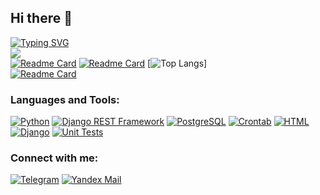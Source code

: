 ## Hi there 👋
[![Typing SVG](https://readme-typing-svg.herokuapp.com?color=%2336BCF7&lines=I+am+Backend+Developer+)](https://git.io/typing-svg)<br>
![](https://github-profile-summary-cards.vercel.app/api/cards/profile-details?username=hoodnika&theme=dracula)<br>
[![Readme Card](https://github-readme-stats.vercel.app/api/pin/?username=hoodnika&repo=DRF_Django_project&theme=light&description=DRF+Django+Project)](https://github.com/Hoodnika/DRF_Django_project)
[![Readme Card](https://github-readme-stats.vercel.app/api/pin/?username=hoodnika&repo=MailingService&description=MailingService&theme=dracula)](https://github.com/Hoodnika/MailingService)
[![Top Langs](https://github-readme-stats.vercel.app/api/top-langs/?username=hoodnika&layout=compact&theme=dracula)]<br>
[![Readme Card](https://github-readme-stats.vercel.app/api/pin/?username=hoodnika&repo=DRF_Django_project&theme=light&show_owner=true)](https://github.com/Hoodnika/DRF_Django_project)
### Languages and Tools:
[![Python](https://img.shields.io/badge/-Python-090909?style=for-the-badge&logo=Python&logoColor=white)](https://www.python.org/)
[![Django REST Framework](https://img.shields.io/badge/-Django%20REST%20Framework-090909?style=for-the-badge&logo=Django&logoColor=white)](https://www.django-rest-framework.org/)
[![PostgreSQL](https://img.shields.io/badge/-PostgreSQL-090909?style=for-the-badge&logo=PostgreSQL&logoColor=white)](https://www.postgresql.org/)
[![Crontab](https://img.shields.io/badge/-Crontab-090909?style=for-the-badge&logo=Crontab&logoColor=white)](https://crontab.guru/)
[![HTML](https://img.shields.io/badge/-HTML-090909?style=for-the-badge&logo=HTML5&logoColor=white)](https://www.w3.org/html/)
[![Django](https://img.shields.io/badge/-Django-090909?style=for-the-badge&logo=Django&logoColor=white)](https://www.djangoproject.com/)
[![Unit Tests](https://img.shields.io/badge/-Unit%20Tests-090909?style=for-the-badge&logo=Jest&logoColor=white)](https://en.wikipedia.org/wiki/Unit_testing)


### Connect with me:
[![Telegram](https://img.shields.io/badge/-Telegram-090909?style=for-the-badge&logo=telegram&logoColor=27A0D9)](https://t.me/hoodnika)
[![Yandex Mail](https://img.shields.io/badge/-hoodnika@yandex.ru-090909?style=for-the-badge&logo=YandexMail&logoColor=FFC107)](https://mail.yandex.ru/)